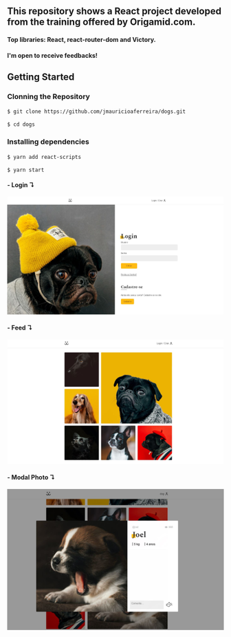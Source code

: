 ## This repository shows a React project developed from the training offered by Origamid.com. 
#### Top libraries: React, react-router-dom and Victory.
#### I'm open to receive feedbacks!

## Getting Started

<h3>Clonning the Repository</h3>

```
$ git clone https://github.com/jmauricioaferreira/dogs.git
```
```
$ cd dogs
```

<h3>Installing dependencies</h3>

```
$ yarn add react-scripts
```

```
$ yarn start
```


 #### - Login ↴
![Login](src/Assets/capture-login.JPG 'Login')

 #### - Feed ↴
![Feed](src/Assets/capture-feed.JPG 'Feed')

 #### - Modal Photo ↴
![Modal](src/Assets/capture-modal-photo.JPG 'Modal')





